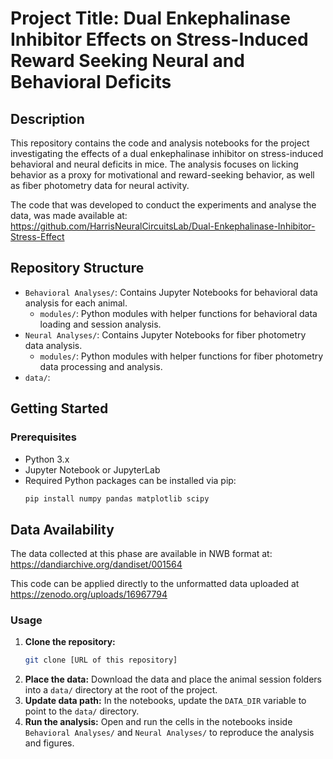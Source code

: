# Project Title: Dual Enkephalinase Inhibitor Effects on Stress-Induced Reward Seeking Neural and Behavioral Deficits

## Description

This repository contains the code and analysis notebooks for the project investigating the effects of a dual enkephalinase inhibitor on stress-induced behavioral and neural deficits in mice. The analysis focuses on licking behavior as a proxy for motivational and reward-seeking behavior, as well as fiber photometry data for neural activity.

The code that was developed to conduct the experiments and analyse the data, was made available at: https://github.com/HarrisNeuralCircuitsLab/Dual-Enkephalinase-Inhibitor-Stress-Effect

## Repository Structure

- `Behavioral Analyses/`: Contains Jupyter Notebooks for behavioral data analysis for each animal.
  - `modules/`: Python modules with helper functions for behavioral data loading and session analysis.
- `Neural Analyses/`: Contains Jupyter Notebooks for fiber photometry data analysis.
  - `modules/`: Python modules with helper functions for fiber photometry data processing and analysis.
- `data/`: 

## Getting Started

### Prerequisites

- Python 3.x
- Jupyter Notebook or JupyterLab
- Required Python packages can be installed via pip:
  ```bash
  pip install numpy pandas matplotlib scipy
  ```
## Data Availability

The data collected at this phase are available in NWB format at: https://dandiarchive.org/dandiset/001564

This code can be applied directly to the unformatted data uploaded at https://zenodo.org/uploads/16967794

### Usage

1.  **Clone the repository:**
    ```bash
    git clone [URL of this repository]
    ```
2.  **Place the data:**
    Download the data and place the animal session folders into a `data/` directory at the root of the project.
3.  **Update data path:**
    In the notebooks, update the `DATA_DIR` variable to point to the `data/` directory.
4.  **Run the analysis:**
    Open and run the cells in the notebooks inside `Behavioral Analyses/` and `Neural Analyses/` to reproduce the analysis and figures.
